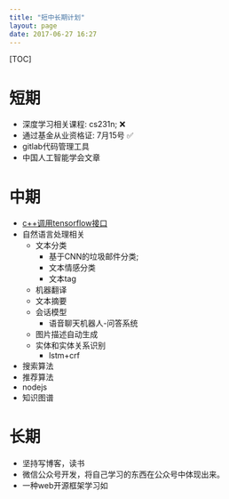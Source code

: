 ```yaml
---
title: "短中长期计划"
layout: page
date: 2017-06-27 16:27
---
```


[TOC]
# 短期  
- 深度学习相关课程: cs231n; ❌
- 通过基金从业资格证: 7月15号 ✅
- gitlab代码管理工具
- 中国人工智能学会文章

# 中期
- [c++调用tensorflow接口](http://blog.csdn.net/rockingdingo/article/details/75452711)
- 自然语言处理相关
    - 文本分类
        - 基于CNN的垃圾邮件分类;
        - 文本情感分类
        - 文本tag
    - 机器翻译
    - 文本摘要
    - 会话模型
        - 语音聊天机器人-问答系统
    - 图片描述自动生成
    - 实体和实体关系识别
        - lstm+crf
- 搜索算法
- 推荐算法
- nodejs
- 知识图谱

# 长期
- 坚持写博客，读书
- 微信公众号开发，将自己学习的东西在公众号中体现出来。
- 一种web开源框架学习如